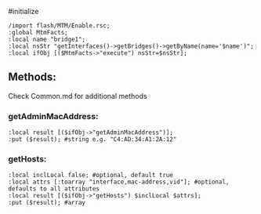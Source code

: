 #initialize

```
/import flash/MTM/Enable.rsc;
:global MtmFacts;
:local name "bridge1";
:local nsStr "getInterfaces()->getBridges()->getByName(name='$name')";
:local ifObj [($MtmFacts->"execute") nsStr=$nsStr];
```

## Methods:

Check Common.md for additional methods


### getAdminMacAddress:

```
:local result [($ifObj->"getAdminMacAddress")];
:put ($result); #string e.g. "C4:AD:34:A1:2A:12"
```

### getHosts:

```
:local inclLocal false; #optional, default true
:local attrs [:toarray "interface,mac-address,vid"]; #optional, defaults to all attributes
:local result [($ifObj->"getHosts") $inclLocal $attrs];
:put ($result); #array
```

